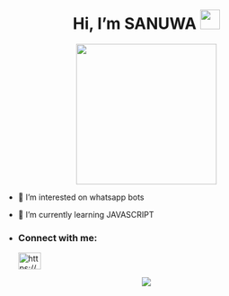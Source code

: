                                  
 <h1 align="center">    Hi, I’m SANUWA <img src="https://github.com/TheDudeThatCode/TheDudeThatCode/blob/master/Assets/Hi.gif" width="35px"></h1>
<p align="center"> <a href="https://github.com/sanuwaofficial"> <img src="https://media.baamboozle.com/uploads/images/125798/1630553326_444721_gif-url.gif" width="250"></a></p>

- 👀 I’m interested on whatsapp bots

- 🌱 I’m currently learning JAVASCRIPT
- <h3 align="left">Connect with me:</h3><p>   <a href="https://instagram.com/__.sanuwa.__" target="blank"><img align="center" src="https://raw.githubusercontent.com/rahuldkjain/github-profile-readme-generator/master/src/images/icons/Social/instagram.svg" alt="https://www.instagram.com/__.sanuwa.__/" height="30" width="40" /></a>
</p>


 <p align="center"> <a href="https://github.com/sanuwaofficial"><img src="https://github-profile-trophy.vercel.app/?username=sanuwaofficial"></a></p>

